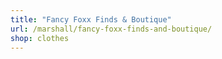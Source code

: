```yaml
---
title: "Fancy Foxx Finds & Boutique"
url: /marshall/fancy-foxx-finds-and-boutique/
shop: clothes
---
```

